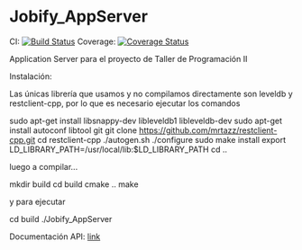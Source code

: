 # Jobify_AppServer


CI: [![Build Status](https://travis-ci.org/alelevinas/Jobify_AppServer.svg?branch=master)](https://travis-ci.org/alelevinas/Jobify_AppServer) Coverage: [![Coverage Status](https://coveralls.io/repos/github/alelevinas/Jobify_AppServer/badge.svg?branch=master)](https://coveralls.io/github/alelevinas/Jobify_AppServer?branch=master) 



Application Server para el proyecto de Taller de Programación II


Instalación:

Las únicas librería que usamos y no compilamos directamente son leveldb y restclient-cpp, por lo que es necesario ejecutar los comandos

sudo apt-get install libsnappy-dev libleveldb1 libleveldb-dev
sudo apt-get install autoconf libtool git
git clone https://github.com/mrtazz/restclient-cpp.git
cd restclient-cpp
./autogen.sh
./configure
sudo make install
export LD_LIBRARY_PATH=/usr/local/lib:$LD_LIBRARY_PATH
cd ..

luego a compilar...

mkdir build
cd build
cmake ..
make

y para ejecutar

cd build
./Jobify_AppServer


Documentación API: [link](http://rebilly.github.io/ReDoc/?url=https://raw.githubusercontent.com/alelevinas/Jobify_AppServer/master/jobify-appserver-serverAPI.yaml)

